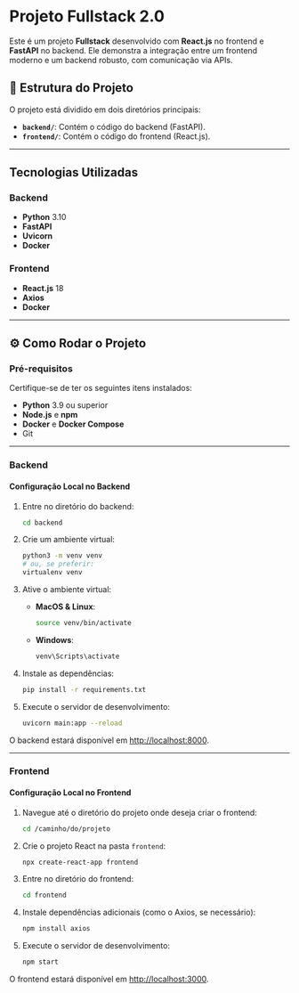 # Projeto Fullstack 2.0

Este é um projeto **Fullstack** desenvolvido com **React.js** no frontend e **FastAPI** no backend. Ele demonstra a integração entre um frontend moderno e um backend robusto, com comunicação via APIs.

## 📁 Estrutura do Projeto

O projeto está dividido em dois diretórios principais:

- **`backend/`**: Contém o código do backend (FastAPI).
- **`frontend/`**: Contém o código do frontend (React.js).

---

## Tecnologias Utilizadas

### Backend
- **Python** 3.10
- **FastAPI**
- **Uvicorn**
- **Docker**

### Frontend
- **React.js** 18
- **Axios**
- **Docker**

---

## ⚙️ Como Rodar o Projeto

### Pré-requisitos
Certifique-se de ter os seguintes itens instalados:
- **Python** 3.9 ou superior
- **Node.js** e **npm**
- **Docker** e **Docker Compose**
- Git

---

### Backend

#### Configuração Local no Backend

1. Entre no diretório do backend:
   ```bash
   cd backend
   ```

2. Crie um ambiente virtual:
   ```bash
   python3 -m venv venv
   # ou, se preferir:
   virtualenv venv
   ```

3. Ative o ambiente virtual:
   - **MacOS & Linux**:
     ```bash
     source venv/bin/activate
     ```
   - **Windows**:
     ```bash
     venv\Scripts\activate
     ```

4. Instale as dependências:
   ```bash
   pip install -r requirements.txt
   ```

5. Execute o servidor de desenvolvimento:
   ```bash
   uvicorn main:app --reload
   ```

O backend estará disponível em [http://localhost:8000](http://localhost:8000).

---

### Frontend

#### Configuração Local no Frontend

1. Navegue até o diretório do projeto onde deseja criar o frontend:
   ```bash
   cd /caminho/do/projeto
   ```

2. Crie o projeto React na pasta `frontend`:
   ```bash
   npx create-react-app frontend
   ```

3. Entre no diretório do frontend:
   ```bash
   cd frontend
   ```

4. Instale dependências adicionais (como o Axios, se necessário):
   ```bash
   npm install axios
   ```

5. Execute o servidor de desenvolvimento:
   ```bash
   npm start
   ```

O frontend estará disponível em [http://localhost:3000](http://localhost:3000).
